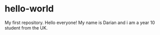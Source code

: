 # hello-world
My first repository.
Hello everyone! My name is Darian and i am a year 10 student from the UK. 
